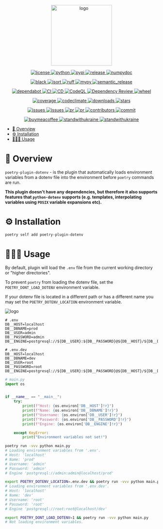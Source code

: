 <div align="center">
    <a href="https://pypi.org/project/poetry-plugin-dotenv">
        <img alt="logo" src="https://github.com/volopivoshenko/poetry-plugin-dotenv/blob/main/docs/static/assets/logo.svg?raw=True" height=200>
    </a>
</div>

<p align="center">
    <a href="https://opensource.org/licenses/MIT">
        <img alt="license" src="https://img.shields.io/pypi/l/poetry-plugin-dotenv?logo=opensourceinitiative">
    </a>
    <a href="https://pypi.org/project/poetry-plugin-dotenv">
        <img alt="python" src="https://img.shields.io/pypi/pyversions/poetry-plugin-dotenv?logo=python">
    </a>
    <a href="https://pypi.org/project/poetry-plugin-dotenv">
        <img alt="pypi" src="https://img.shields.io/pypi/v/poetry-plugin-dotenv?logo=pypi">
    </a>
    <a href="https://github.com/volopivoshenko/poetry-plugin-dotenv/releases">
        <img alt="release" src="https://img.shields.io/github/v/release/volopivoshenko/poetry-plugin-dotenv?logo=github">
    </a>
    <a href="https://numpydoc.readthedocs.io/en/latest/format.html">
        <img alt="numpydoc" src="https://img.shields.io/badge/docstrings-numpy-1f425f.svg?logo=numpy">
    </a>
</p>

<p align="center">
    <a href="https://github.com/psf/black">
        <img alt="black" src="https://img.shields.io/badge/code_style-black-black.svg?logo=windowsterminal">
    </a>
    <a href="https://pycqa.github.io/isort/index.html">
        <img alt="isort" src="https://img.shields.io/badge/imports-isort-black.svg?logo=windowsterminal">
    </a>
    <a href="https://beta.ruff.rs/docs/">
        <img alt="ruff" src="https://img.shields.io/endpoint?url=https://raw.githubusercontent.com/charliermarsh/ruff/main/assets/badge/v2.json">
    </a>
    <a href="https://mypy.readthedocs.io/en/stable/index.html">
        <img alt="mypy" src="https://img.shields.io/badge/mypy-checked-success.svg?logo=python">
    </a>
    <a href="https://github.com/semantic-release/semantic-release">
        <img alt="semantic_release" src="https://img.shields.io/badge/semantic_release-angular-e10079?logo=semantic-release">
    </a>
</p>

<p align="center">
    <a href="https://github.com/dependabot">
        <img alt="dependabot" src="https://img.shields.io/badge/dependabot-enable-success?logo=Dependabot">
    </a>
    <a href="https://github.com/volopivoshenko/poetry-plugin-dotenv/actions/workflows/ci.yaml">
        <img alt="CI" src="https://img.shields.io/github/actions/workflow/status/volopivoshenko/poetry-plugin-dotenv/ci.yaml?label=CI&logo=github">
    </a>
    <a href="https://github.com/volopivoshenko/poetry-plugin-dotenv/actions/workflows/cd.yaml">
        <img alt="CD" src="https://img.shields.io/github/actions/workflow/status/volopivoshenko/poetry-plugin-dotenv/cd.yaml?label=CD&logo=github">
    </a>
    <a href="https://github.com/volopivoshenko/poetry-plugin-dotenv/actions/workflows/codeql.yaml">
        <img alt="CodeQL" src="https://img.shields.io/github/actions/workflow/status/volopivoshenko/poetry-plugin-dotenv/codeql.yaml?label=CodeQL&logo=github">
    </a>
    <a href="https://github.com/volopivoshenko/poetry-plugin-dotenv/actions/workflows/dependency-review.yaml">
        <img alt="Dependency Review" src="https://img.shields.io/github/actions/workflow/status/volopivoshenko/poetry-plugin-dotenv/dependency-review.yaml?label=Dependency%20Review&logo=github">
    </a>
    <a href="https://pypi.org/project/poetry-plugin-dotenv">
        <img alt="wheel" src="https://img.shields.io/pypi/wheel/poetry-plugin-dotenv?logo=pypi">
    </a>
</p>

<p align="center">
    <a href="https://codecov.io/gh/volopivoshenko/poetry-plugin-dotenv">
        <img alt="coverage" src="https://img.shields.io/codecov/c/gh/volopivoshenko/poetry-plugin-dotenv?logo=codecov&token=yyck08xfTN"/>
    </a>
    <a href="https://codeclimate.com/github/volopivoshenko/poetry-plugin-dotenv/maintainability">
        <img alt="codeclimate" src="https://img.shields.io/codeclimate/maintainability/volopivoshenko/poetry-plugin-dotenv?logo=codeclimate">
    </a>
    <a href="https://pypi.org/project/poetry-plugin-dotenv">
        <img alt="downloads" src="https://img.shields.io/pypi/dm/poetry-plugin-dotenv?logo=pypi">
    </a>
    <a href="https://github.com/volopivoshenko/poetry-plugin-dotenv/">
        <img alt="stars" src="https://img.shields.io/github/stars/volopivoshenko/poetry-plugin-dotenv?logo=github">
    </a>
</p>

<p align="center">
    <a href="https://github.com/volopivoshenko/poetry-plugin-dotenv/issues">
        <img alt="issues" src="https://img.shields.io/github/issues/volopivoshenko/poetry-plugin-dotenv?logo=github">
    </a>
    <a href="https://github.com/volopivoshenko/poetry-plugin-dotenv/issues">
        <img alt="issues" src="https://img.shields.io/github/issues-closed/volopivoshenko/poetry-plugin-dotenv?logo=github">
    </a>
    <a href="https://github.com/volopivoshenko/poetry-plugin-dotenv/pulls">
        <img alt="pr" src="https://img.shields.io/github/issues-pr/volopivoshenko/poetry-plugin-dotenv?logo=github">
    </a>
    <a href="https://github.com/volopivoshenko/poetry-plugin-dotenv/pulls">
        <img alt="pr" src="https://img.shields.io/github/issues-pr-closed/volopivoshenko/poetry-plugin-dotenv?logo=github">
    </a>
    <a href="https://github.com/volopivoshenko/poetry-plugin-dotenv/graphs/contributors">
        <img alt="contributors" src="https://img.shields.io/github/contributors/volopivoshenko/poetry-plugin-dotenv?logo=github">
    </a>
    <a href="https://github.com/volopivoshenko/poetry-plugin-dotenv/commits/main">
        <img alt="commit" src="https://img.shields.io/github/last-commit/volopivoshenko/poetry-plugin-dotenv?logo=github">
    </a>
</p>

<p align="center">
    <a href="https://www.buymeacoffee.com/volopivoshenko" target="_blank">
        <img alt="buymeacoffee" src="https://img.shields.io/badge/buy_me_-a_coffee-ff6964?logo=buymeacoffee">
    </a>
    <a href="https://stand-with-ukraine.pp.ua/">
        <img alt="standwithukraine" src="https://img.shields.io/badge/Support-Ukraine-FFD500?style=flat&labelColor=005BBB">
    </a>
    <a href="https://stand-with-ukraine.pp.ua">
        <img alt="standwithukraine" src="https://img.shields.io/badge/made_in-Ukraine-ffd700.svg?labelColor=0057b7">
    </a>
</p>

- [🔮 Overview](#-overview)
- [⚙️ Installation](#️-installation)
- [👩🏻‍💻 Usage](#-usage)

# 🔮 Overview

`poetry-plugin-dotenv` - is the plugin that automatically loads environment variables from a dotenv file into the environment before `poetry` commands are run.

**This plugin doesn't have any dependencies, but therefore it also supports features that `python-dotenv` supports (e.g. templates, interpolating variables using `POSIX` variable expansions etc).**

# ⚙️ Installation

```bash
poetry self add poetry-plugin-dotenv
```

# 👩🏻‍💻 Usage

By default, plugin will load the `.env` file from the current working directory or "higher directories".

To prevent ``poetry`` from loading the dotenv file, set the ``POETRY_DONT_LOAD_DOTENV`` environment variable.

If your dotenv file is located in a different path or has a different name you may set the ``POETRY_DOTENV_LOCATION`` environment variable.

<img alt="logo" src="https://github.com/volopivoshenko/poetry-plugin-dotenv/blob/main/docs/static/assets/demo.gif?raw=True">

```dotenv
# .env
DB__HOST=localhost
DB__DBNAME=prod
DB__USER=admin
DB__PASSWORD=admin
DB__ENGINE=postgresql://${DB__USER}:${DB__PASSWORD}@${DB__HOST}/${DB__DBNAME}
```

```dotenv
# .env.dev
DB__HOST=localhost
DB__DBNAME=dev
DB__USER=root
DB__PASSWORD=root
DB__ENGINE=postgresql://${DB__USER}:${DB__PASSWORD}@${DB__HOST}/${DB__DBNAME}
```

```python
# main.py
import os


if __name__ == "__main__":
    try:
        print(f"Host: {os.environ['DB__HOST']!r}")
        print(f"Name: {os.environ['DB__DBNAME']!r}")
        print(f"Username: {os.environ['DB__USER']!r}")
        print(f"Password: {os.environ['DB__PASSWORD']!r}")
        print(f"Engine: {os.environ['DB__ENGINE']!r}")

    except KeyError:
        print("Environment variables not set!")
```

```bash
poetry run -vvv python main.py
# Loading environment variables from '.env'.
# Host: 'localhost'
# Name: 'prod'
# Username: 'admin'
# Password: 'admin'
# Engine 'postgresql://admin:admin@localhost/prod'

export POETRY_DOTENV_LOCATION=.env.dev && poetry run -vvv python main.py
# Loading environment variables from '.env.dev'.
# Host: 'localhost'
# Name: 'dev'
# Username: 'root'
# Password: 'root'
# Engine 'postgresql://root:root@localhost/dev'

export POETRY_DONT_LOAD_DOTENV=1 && poetry run -vvv python main.py
# Not loading environment variables.
```
